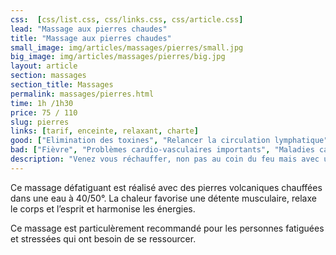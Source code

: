 ```yaml
---
css:  [css/list.css, css/links.css, css/article.css]
lead: "Massage aux pierres chaudes"
title: "Massage aux pierres chaudes"
small_image: img/articles/massages/pierres/small.jpg
big_image: img/articles/massages/pierres/big.jpg
layout: article
section: massages
section_title: Massages
permalink: massages/pierres.html
time: 1h /1h30
price: 75 / 110
slug: pierres
links: [tarif, enceinte, relaxant, charte]
good: ["Elimination des toxines", "Relancer la circulation lymphatique", "Oxygénation des tissus", "Décontraction musculaire", "Lâcher prise", "Améliorer la qualité du sommeil"]
bad: ["Fièvre", "Problèmes cardio-vasculaires importants", "Maladies cardiaques", "Affections cutanées (eczéma, psoriasis)", "Femmes enceintes"]
description: "Venez vous réchauffer, non pas au coin du feu mais avec un bon massage aux pierres chaudes! La chaleur diffusée par les pierres volcaniques vous détendra en profondeur!"
---
```

Ce massage défatiguant est réalisé avec des
pierres volcaniques chauffées dans une eau
à 40/50°.
La chaleur favorise une détente musculaire,
relaxe le corps et l’esprit et harmonise les
énergies.

Ce massage est particulèrement recommandé
pour les personnes fatiguées et stressées qui ont
besoin de se ressourcer.



